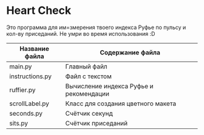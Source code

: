 # Heart Check

Это программа для им=змерения твоего индекса Руфье по пульсу и кол-ву приседаний. Не умри во время использования :D 

Название файла  | Содержание файла
----------------|-----------------
main.py         | Главный файл
instructions.py | Файл с текстом
ruffier.py      | Вычисление индекса Руфье и рекомендации
scrollLabel.py  | Класс для создания цветного макета
seconds.py      | Счётчик секунд
sits.py         | Счётчик приседаний
